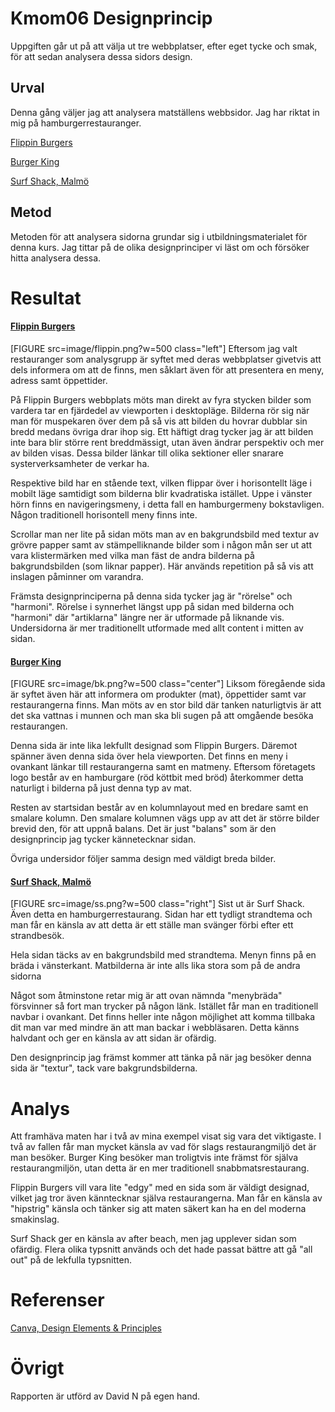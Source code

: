 # Kmom06 Designprincip

Uppgiften går ut på att välja ut tre webbplatser, efter eget tycke och smak, för att sedan analysera dessa sidors design.

## Urval
Denna gång väljer jag att analysera matställens webbsidor. Jag har riktat in mig på hamburgerrestauranger.

[Flippin Burgers](http://flippinburgers.se/)

[Burger King](https://burgerking.se/)

[Surf Shack, Malmö](https://malmo.surfshacksmashburgers.com/)

## Metod
Metoden för att analysera sidorna grundar sig i utbildningsmaterialet för denna kurs.
Jag tittar på de olika designprinciper vi läst om och försöker hitta analysera dessa.

# Resultat
#### [Flippin Burgers](http://flippinburgers.se/)
[FIGURE src=image/flippin.png?w=500 class="left"]
Eftersom jag valt restauranger som analysgrupp är syftet med deras webbplatser givetvis att dels informera om att de finns,
men såklart även för att presentera en meny, adress samt öppettider.

På Flippin Burgers webbplats möts man direkt av fyra stycken bilder som vardera tar en fjärdedel av viewporten i desktopläge.
Bilderna rör sig när man för muspekaren över dem på så vis att bilden du hovrar dubblar sin bredd medans övriga drar ihop sig.
Ett häftigt drag tycker jag är att bilden inte bara blir större rent breddmässigt, utan även ändrar perspektiv och mer av bilden visas.
Dessa bilder länkar till olika sektioner eller snarare systerverksamheter de verkar ha.

Respektive bild har en stående text, vilken flippar över i horisontellt läge i mobilt läge samtidigt som bilderna blir kvadratiska istället.
Uppe i vänster hörn finns en navigeringsmeny, i detta fall en hamburgermeny bokstavligen.
Någon traditionell horisontell meny finns inte.

Scrollar man ner lite på sidan möts man av en bakgrundsbild med textur av grövre papper samt av stämpelliknande bilder som i någon mån ser ut att vara klistermärken
med vilka man fäst de andra bilderna på bakgrundsbilden (som liknar papper).
Här används repetition på så vis att inslagen påminner om varandra.

Främsta designprinciperna på denna sida tycker jag är "rörelse" och "harmoni". Rörelse i synnerhet längst upp på sidan med bilderna och "harmoni" där "artiklarna" längre ner
är utformade på liknande vis.
Undersidorna är mer traditionellt utformade med allt content i mitten av sidan.

#### [Burger King](https://burgerking.se/)
[FIGURE src=image/bk.png?w=500 class="center"]
Liksom föregående sida är syftet även här att informera om produkter (mat), öppettider samt var restaurangerna finns.
Man möts av en stor bild där tanken naturligtvis är att det ska vattnas i munnen och man ska bli sugen på att omgående besöka restaurangen.

Denna sida är inte lika lekfullt designad som Flippin Burgers. Däremot spänner även denna sida över hela viewporten.
Det finns en meny i ovankant länkar till restaurangerna samt en matmeny.
Eftersom företagets logo består av en hamburgare (röd köttbit med bröd) återkommer detta naturligt i bilderna på just denna typ av mat.

Resten av startsidan består av en kolumnlayout med en bredare samt en smalare kolumn.
Den smalare kolumnen vägs upp av att det är större bilder brevid den, för att uppnå balans.
Det är just "balans" som är den designprincip jag tycker kännetecknar sidan.

Övriga undersidor följer samma design med väldigt breda bilder.


#### [Surf Shack, Malmö](https://malmo.surfshacksmashburgers.com/)
[FIGURE src=image/ss.png?w=500 class="right"]
Sist ut är Surf Shack. Även detta en hamburgerrestaurang.
Sidan har ett tydligt strandtema och man får en känsla av att detta är ett ställe man svänger förbi efter ett strandbesök.

Hela sidan täcks av en bakgrundsbild med strandtema. Menyn finns på en bräda i vänsterkant.
Matbilderna är inte alls lika stora som på de andra sidorna

Något som åtminstone retar mig är att ovan nämnda "menybräda" försvinner så fort man trycker på någon länk. Istället får man en traditionell navbar i ovankant.
Det finns heller inte någon möjlighet att komma tillbaka dit man var med mindre än att man backar i webbläsaren.
Detta känns halvdant och ger en känsla av att sidan är ofärdig.

Den designprincip jag främst kommer att tänka på när jag besöker denna sida är "textur", tack vare bakgrundsbilderna.

# Analys

Att framhäva maten har i två av mina exempel visat sig vara det viktigaste. I två av fallen får man mycket känsla av vad för slags restaurangmiljö det är man besöker.
Burger King besöker man troligtvis inte främst för själva restaurangmiljön, utan detta är en mer traditionell snabbmatsrestaurang.

Flippin Burgers vill vara lite "edgy" med en sida som är väldigt designad, vilket jag tror även känntecknar själva restaurangerna.
Man får en känsla av "hipstrig" känsla och tänker sig att maten säkert kan ha en del moderna smakinslag.

Surf Shack ger en känsla av after beach, men jag upplever sidan som ofärdig.
Flera olika typsnitt används och det hade passat bättre att gå "all out" på de lekfulla typsnitten.


# Referenser

[Canva, Design Elements & Principles](https://www.canva.com/learn/design-elements-principles/)

# Övrigt
Rapporten är utförd av David N på egen hand.
